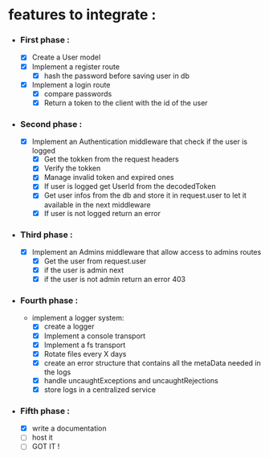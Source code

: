 # features to integrate :

- ### First phase :

  - [x] Create a User model
  - [x] Implement a register route
    - [x] hash the password before saving user in db
  - [x] Implement a login route
    - [x] compare passwords
    - [x] Return a token to the client with the id of the user

- ### Second phase :

  - [x] Implement an Authentication middleware that check if the user is logged
    - [x] Get the tokken from the request headers
    - [x] Verify the tokken
    - [x] Manage invalid token and expired ones
    - [x] If user is logged get UserId from the decodedToken
    - [x] Get user infos from the db and store it in request.user to let it available in the next middleware
    - [x] If user is not logged return an error

- ### Third phase :

  - [x] Implement an Admins middleware that allow access to admins routes
    - [x] Get the user from request.user
    - [x] if the user is admin next
    - [x] if the user is not admin return an error 403

- ### Fourth phase :
  - implement a logger system:
    - [x] create a logger
    - [x] Implement a console transport
    - [x] Implement a fs transport
    - [x] Rotate files every X days
    - [x] create an error structure that contains all the metaData needed in the logs
    - [x] handle uncaughtExceptions and uncaughtRejections
    - [x] store logs in a centralized service
- ### Fifth phase :
  - [x] write a documentation
  - [ ] host it
  - [ ] GOT IT !
